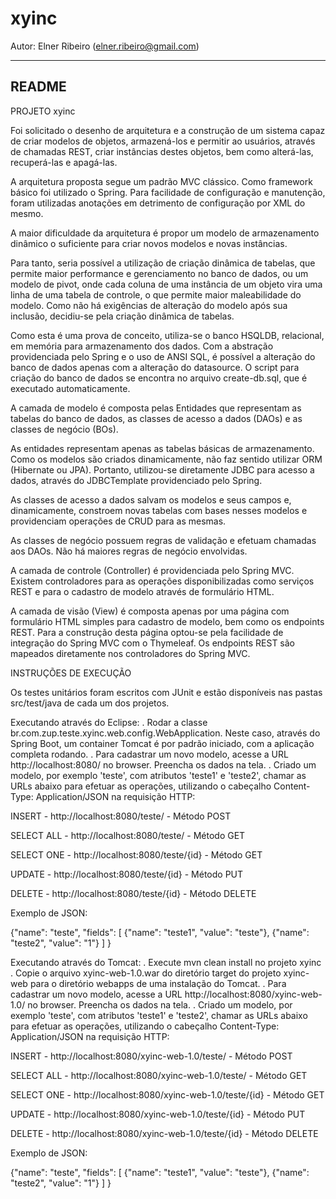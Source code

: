 # xyinc
Autor: Elner Ribeiro (elner.ribeiro@gmail.com)

-------------
README
-------------
PROJETO xyinc


Foi solicitado o desenho de arquitetura e a construção de um sistema capaz de criar modelos de objetos, armazená-los e permitir ao usuários, através de chamadas REST, criar instâncias destes objetos, bem como alterá-las, recuperá-las e apagá-las.

A arquitetura proposta segue um padrão MVC clássico. Como framework básico foi utilizado o Spring. Para facilidade de configuração e manutenção, foram utilizadas anotações em detrimento de configuração por XML do mesmo.

A maior dificuldade da arquitetura é propor um modelo de armazenamento dinâmico o suficiente para criar novos modelos e novas instâncias.

Para tanto, seria possível a utilização de criação dinâmica de tabelas, que permite maior performance e gerenciamento no banco de dados, ou um modelo de pivot, onde cada coluna de uma instância de um objeto vira uma linha de uma tabela de controle, o que permite maior maleabilidade do modelo. Como não há exigências de alteração do modelo após sua inclusão, decidiu-se pela criação dinâmica de tabelas.

Como esta é uma prova de conceito, utiliza-se o banco HSQLDB, relacional, em memória para armazenamento dos dados. Com a abstração providenciada pelo Spring e o uso de ANSI SQL, é possível a alteração do banco de dados apenas com a alteração do datasource. O script para criação do banco de dados se encontra no arquivo create-db.sql, que é executado automaticamente.

A camada de modelo é composta pelas Entidades que representam as tabelas do banco de dados, as classes de acesso a dados (DAOs) e as classes de negócio (BOs).

As entidades representam apenas as tabelas básicas de armazenamento. Como os modelos são criados dinamicamente, não faz sentido utilizar ORM (Hibernate ou JPA). Portanto, utilizou-se diretamente JDBC para acesso a dados, através do JDBCTemplate providenciado pelo Spring.

As classes de acesso a dados salvam os modelos e seus campos e, dinamicamente, constroem novas tabelas com bases nesses modelos e providenciam operações de CRUD para as mesmas.

As classes de negócio possuem regras de validação e efetuam chamadas aos DAOs. Não há maiores regras de negócio envolvidas.

A camada de controle (Controller) é providenciada pelo Spring MVC. Existem controladores para as operações disponibilizadas como serviços REST e para o cadastro de modelo através de formulário HTML.

A camada de visão (View) é composta apenas por uma página com formulário HTML simples para cadastro de modelo, bem como os endpoints REST. Para a construção desta página optou-se pela facilidade de integração do Spring MVC com o Thymeleaf. Os endpoints REST são mapeados diretamente nos controladores do Spring MVC.


INSTRUÇÕES DE EXECUÇÃO

Os testes unitários foram escritos com JUnit e estão disponíveis nas pastas src/test/java de cada um dos projetos.

Executando através do Eclipse:
. Rodar a classe br.com.zup.teste.xyinc.web.config.WebApplication. Neste caso, através do Spring Boot, um container Tomcat é por padrão iniciado, com a aplicação completa rodando. 
. Para cadastrar um novo modelo, acesse a URL http://localhost:8080/ no browser. Preencha os dados na tela.
. Criado um modelo, por exemplo 'teste', com atributos 'teste1' e 'teste2', chamar as URLs abaixo para efetuar as operações, utilizando o cabeçalho Content-Type: Application/JSON na requisição HTTP:


INSERT - http://localhost:8080/teste/ - Método POST

SELECT ALL - http://localhost:8080/teste/ - Método GET

SELECT ONE - http://localhost:8080/teste/{id} - Método GET

UPDATE - http://localhost:8080/teste/{id} - Método PUT

DELETE - http://localhost:8080/teste/{id} - Método DELETE
	
Exemplo de JSON:

{"name": "teste",
	"fields": [
		{"name": "teste1", "value": "teste"},
		{"name": "teste2", "value": "1"}
	]
}
	
Executando através do Tomcat:
. Execute mvn clean install no projeto xyinc
. Copie o arquivo xyinc-web-1.0.war do diretório target do projeto xyinc-web para o diretório webapps de uma instalação do Tomcat.
. Para cadastrar um novo modelo, acesse a URL http://localhost:8080/xyinc-web-1.0/ no browser. Preencha os dados na tela.
. Criado um modelo, por exemplo 'teste', com atributos 'teste1' e 'teste2', chamar as URLs abaixo para efetuar as operações,  utilizando o cabeçalho Content-Type: Application/JSON na requisição HTTP:


INSERT - http://localhost:8080/xyinc-web-1.0/teste/ - Método POST

SELECT ALL - http://localhost:8080/xyinc-web-1.0/teste/ - Método GET

SELECT ONE - http://localhost:8080/xyinc-web-1.0/teste/{id} - Método GET

UPDATE - http://localhost:8080/xyinc-web-1.0/teste/{id} - Método PUT

DELETE - http://localhost:8080/xyinc-web-1.0/teste/{id} - Método DELETE


Exemplo de JSON:

{"name": "teste",
	"fields": [
		{"name": "teste1", "value": "teste"},
		{"name": "teste2", "value": "1"}
	]
} 
